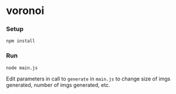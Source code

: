 # voronoi

### Setup

`npm install`

### Run

`node main.js`

Edit parameters in call to `generate` in `main.js` to change size of imgs generated, number of imgs generated, etc.
